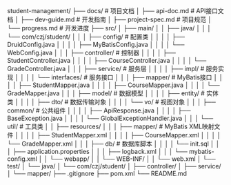 student-management/
├── docs/                                  # 项目文档
│   ├── api-doc.md                        # API接口文档
│   ├── dev-guide.md                      # 开发指南
│   ├── project-spec.md                   # 项目规范
│   └── progress.md                       # 开发进度
├── src/
│   ├── main/
│   │   ├── java/
│   │   │   └── com/czj/student/
│   │   │       ├── config/              # 配置类
│   │   │       │   ├── DruidConfig.java
│   │   │       │   ├── MyBatisConfig.java
│   │   │       │   └── WebConfig.java
│   │   │       ├── controller/          # 控制器
│   │   │       │   ├── StudentController.java
│   │   │       │   ├── CourseController.java
│   │   │       │   └── GradeController.java
│   │   │       ├── service/            # 服务层
│   │   │       │   ├── impl/          # 服务实现
│   │   │       │   └── interfaces/    # 服务接口
│   │   │       ├── mapper/            # MyBatis接口
│   │   │       │   ├── StudentMapper.java
│   │   │       │   ├── CourseMapper.java
│   │   │       │   └── GradeMapper.java
│   │   │       ├── model/             # 数据模型
│   │   │       │   ├── entity/       # 实体类
│   │   │       │   ├── dto/          # 数据传输对象
│   │   │       │   └── vo/           # 视图对象
│   │   │       ├── common/           # 公共组件
│   │   │       │   ├── ApiResponse.java
│   │   │       │   ├── BaseException.java
│   │   │       │   └── GlobalExceptionHandler.java
│   │   │       └── util/             # 工具类
│   │   ├── resources/
│   │   │   ├── mapper/              # MyBatis XML映射文件
│   │   │   │   ├── StudentMapper.xml
│   │   │   │   ├── CourseMapper.xml
│   │   │   │   └── GradeMapper.xml
│   │   │   ├── db/                  # 数据库脚本
│   │   │   │   └── init.sql
│   │   │   ├── application.properties
│   │   │   ├── logback.xml
│   │   │   └── mybatis-config.xml
│   │   └── webapp/
│   │       └── WEB-INF/
│   │           └── web.xml
│   └── test/
│       └── java/
│           └── com/czj/student/
│               ├── controller/
│               ├── service/
│               └── mapper/
├── .gitignore
├── pom.xml
└── README.md 
